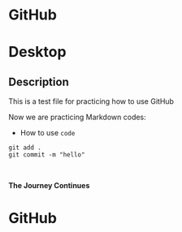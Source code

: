 
# GitHub

# Desktop


## Description

This is a test file for practicing how to use GitHub <br>

Now we are practicing Markdown codes: <br>
- How to use ``code``<br>

```
git add .
git commit -m "hello"
```

<br>

**The Journey Continues**

# GitHub
